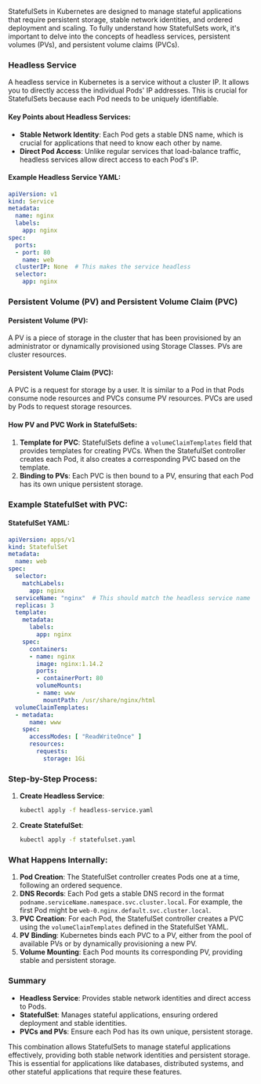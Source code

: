 StatefulSets in Kubernetes are designed to manage stateful applications that require persistent storage, stable network identities, and ordered deployment and scaling. To fully understand how StatefulSets work, it's important to delve into the concepts of headless services, persistent volumes (PVs), and persistent volume claims (PVCs).

### Headless Service

A headless service in Kubernetes is a service without a cluster IP. It allows you to directly access the individual Pods' IP addresses. This is crucial for StatefulSets because each Pod needs to be uniquely identifiable.

#### Key Points about Headless Services:
- **Stable Network Identity**: Each Pod gets a stable DNS name, which is crucial for applications that need to know each other by name.
- **Direct Pod Access**: Unlike regular services that load-balance traffic, headless services allow direct access to each Pod's IP.

#### Example Headless Service YAML:
```yaml
apiVersion: v1
kind: Service
metadata:
  name: nginx
  labels:
    app: nginx
spec:
  ports:
  - port: 80
    name: web
  clusterIP: None  # This makes the service headless
  selector:
    app: nginx
```

### Persistent Volume (PV) and Persistent Volume Claim (PVC)

#### Persistent Volume (PV):
A PV is a piece of storage in the cluster that has been provisioned by an administrator or dynamically provisioned using Storage Classes. PVs are cluster resources.

#### Persistent Volume Claim (PVC):
A PVC is a request for storage by a user. It is similar to a Pod in that Pods consume node resources and PVCs consume PV resources. PVCs are used by Pods to request storage resources.

#### How PV and PVC Work in StatefulSets:
1. **Template for PVC**: StatefulSets define a `volumeClaimTemplates` field that provides templates for creating PVCs. When the StatefulSet controller creates each Pod, it also creates a corresponding PVC based on the template.
2. **Binding to PVs**: Each PVC is then bound to a PV, ensuring that each Pod has its own unique persistent storage.

### Example StatefulSet with PVC:

#### StatefulSet YAML:
```yaml
apiVersion: apps/v1
kind: StatefulSet
metadata:
  name: web
spec:
  selector:
    matchLabels:
      app: nginx
  serviceName: "nginx"  # This should match the headless service name
  replicas: 3
  template:
    metadata:
      labels:
        app: nginx
    spec:
      containers:
      - name: nginx
        image: nginx:1.14.2
        ports:
        - containerPort: 80
        volumeMounts:
        - name: www
          mountPath: /usr/share/nginx/html
  volumeClaimTemplates:
  - metadata:
      name: www
    spec:
      accessModes: [ "ReadWriteOnce" ]
      resources:
        requests:
          storage: 1Gi
```

### Step-by-Step Process:
1. **Create Headless Service**:
   ```bash
   kubectl apply -f headless-service.yaml
   ```
2. **Create StatefulSet**:
   ```bash
   kubectl apply -f statefulset.yaml
   ```

### What Happens Internally:
1. **Pod Creation**: The StatefulSet controller creates Pods one at a time, following an ordered sequence.
2. **DNS Records**: Each Pod gets a stable DNS record in the format `podname.serviceName.namespace.svc.cluster.local`. For example, the first Pod might be `web-0.nginx.default.svc.cluster.local`.
3. **PVC Creation**: For each Pod, the StatefulSet controller creates a PVC using the `volumeClaimTemplates` defined in the StatefulSet YAML.
4. **PV Binding**: Kubernetes binds each PVC to a PV, either from the pool of available PVs or by dynamically provisioning a new PV.
5. **Volume Mounting**: Each Pod mounts its corresponding PV, providing stable and persistent storage.

### Summary

- **Headless Service**: Provides stable network identities and direct access to Pods.
- **StatefulSet**: Manages stateful applications, ensuring ordered deployment and stable identities.
- **PVCs and PVs**: Ensure each Pod has its own unique, persistent storage.

This combination allows StatefulSets to manage stateful applications effectively, providing both stable network identities and persistent storage. This is essential for applications like databases, distributed systems, and other stateful applications that require these features.

